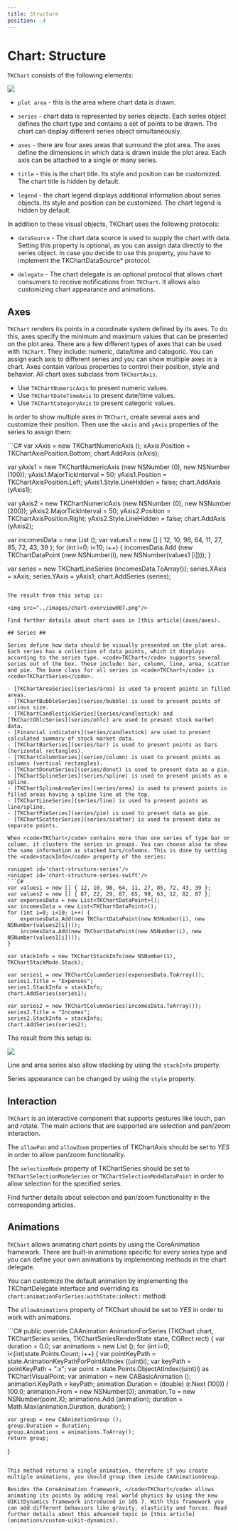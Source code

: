 ```yaml
---
title: Structure
position: .4
---
```


# Chart: Structure

<code>TKChart</code> consists of the following elements:

<img src="../images/chart-overview006.png"/>

- <code>plot area</code> - this is the area where chart data is drawn.

- <code>series</code> - chart data is represented by series objects. Each series object defines the chart type and contains a set of points to be drawn. The chart can display different series object simultaneously.

- <code>axes</code> - there are four axes areas that surround the plot area. The axes define the dimensions in which data is drawn inside the plot area. Each axis can be attached to a single or many series.

- <code>title</code> - this is the chart title. Its style and position can be customized. The chart title is hidden by default.

- <code>legend</code> - the chart legend displays additional information about series objects. Its style and position can be customized. The chart legend is hidden by default.

In addition to these visual objects, TKChart uses the following protocols:

- <code>dataSource</code> - The chart data source is used to supply the chart with data. Setting this property is optional, as you can assign data directly to the series object. In case you decide to use this property, you have to implement the TKChartDataSource* protocol.

- <code>delegate</code> - The chart delegate is an optional protocol that allows chart consumers to receive notifications from <code>TKChart</code>. It allows also customizing chart appearance and animations.

## Axes ##

<code>TKChart</code> renders its points in a coordinate system defined by its axes. To do this, axes specify the minimum and maximum values that can be presented on the plot area. There are a few different types of axes that can be used with <code>TKChart</code>. They include: numeric, date/time and categoric. You can assign each axis to different series and you can show multiple axes in a chart. Axes contain various properties to control their position, style and behavior. All chart axes subclass from <code>TKChartAxis</code>.

- Use <code>TKChartNumericAxis</code> to present numeric values.
- Use <code>TKChartDateTimeAxis</code> to present date/time values.
- Use <code>TKChartCategoryAxis</code> to present categoric values.

In order to show multiple axes in <code>TKChart</code>, create several axes and customize their position. Then use the <code>xAxis</code> and <code>yAxis</code> properties of the series to assign them:

<snippet id='chart-structure-axes'/>
<snippet id='chart-structure-axes-swift'/>
```C#
var xAxis = new TKChartNumericAxis ();
xAxis.Position = TKChartAxisPosition.Bottom;
chart.AddAxis (xAxis);

var yAxis1 = new TKChartNumericAxis (new NSNumber (0), new NSNumber (100));
yAxis1.MajorTickInterval = 50;
yAxis1.Position = TKChartAxisPosition.Left;
yAxis1.Style.LineHidden = false;
chart.AddAxis (yAxis1);

var yAxis2 = new TKChartNumericAxis (new NSNumber (0), new NSNumber (200));
yAxis2.MajorTickInterval = 50;
yAxis2.Position = TKChartAxisPosition.Right;
yAxis2.Style.LineHidden = false;
chart.AddAxis (yAxis2);

var incomesData = new List<TKChartDataPoint> ();
var values1 = new [] { 12, 10, 98, 64, 11, 27, 85, 72, 43, 39 };
for (int i=0; i<10; i++) {
    incomesData.Add (new TKChartDataPoint (new NSNumber(i), new NSNumber(values1 [i])));
}

var series = new TKChartLineSeries (incomesData.ToArray());
series.XAxis = xAxis;
series.YAxis = yAxis1;
chart.AddSeries (series);
```

The result from this setup is:

<img src="../images/chart-overview007.png"/>

Find further details about chart axes in [this article](axes/axes).

## Series ##

Series define how data should be visually presented on the plot area. Each series has a collection of data points, which it displays according to the series type. <code>TKChart</code> supports several series out of the box. These include: bar, column, line, area, scatter and pie. The base class for all series in <code>TKChart</code> is <code>TKChartSeries</code>.

- [TKChartAreaSeries](series/area) is used to present points in filled areas.
- [TKChartBubbleSeries](series/bubble) is used to present points of various size.
- [TKChartCandlestickSeries](series/candlestick) and [TKChartOhlcSeries](series/ohlc) are used to present stock market data.
- [Financial indicators](series/candlestick) are used to present calculated summary of stock market data.
- [TKChartBarSeries](series/bar) is used to present points as bars (horizontal rectangles).
- [TKChartColumnSeries](series/column) is used to present points as columns (vertical rectangles).
- [TKChartDonutSeries](series/donut) is used to present data as a pie.
- [TKChartSplineSeries](series/spline) is used to present points as a spline.
- [TKChartSplineAreaSeries](series/area) is used to present points in filled areas having a spline line at the top.
- [TKChartLineSeries](series/line) is used to present points as line/spline.
- [TKChartPieSeries](series/pie) is used to present data as pie.
- [TKChartScatterSeries](series/scatter) is used to present data as separate points.

When <code>TKChart</code> contains more than one series of type bar or column, it clusters the series in groups. You can choose also to show the same information as stacked bars/columns. This is done by setting the <code>stackInfo</code> property of the series:

<snippet id='chart-structure-series'/>
<snippet id='chart-structure-series-swift'/>
```C#
var values1 = new [] { 12, 10, 98, 64, 11, 27, 85, 72, 43, 39 };
var values2 = new [] { 87, 22, 29, 87, 65, 99, 63, 12, 82, 87 };
var expensesData = new List<TKChartDataPoint>();
var incomesData = new List<TKChartDataPoint>();
for (int i=0; i<10; i++) {
    expensesData.Add(new TKChartDataPoint(new NSNumber(i), new NSNumber(values2[i])));
    incomesData.Add(new TKChartDataPoint(new NSNumber(i), new NSNumber(values1[i])));
}

var stackInfo = new TKChartStackInfo(new NSNumber(1), TKChartStackMode.Stack);

var series1 = new TKChartColumnSeries(expensesData.ToArray());
series1.Title = "Expenses";
series1.StackInfo = stackInfo;
chart.AddSeries(series1);

var series2 = new TKChartColumnSeries(incomesData.ToArray());
series2.Title = "Incomes";
series2.StackInfo = stackInfo;
chart.AddSeries(series2);
```

The result from this setup is:

<img src="../images/chart-overview008.png"/>

Line and area series also allow stacking by using the <code>stackInfo</code> property.

Series appearance can be changed by using the <code>style</code> property.

## Interaction ##

<code>TKChart</code> is an interactive component that supports gestures like touch, pan and rotate. The main actions that are supported are selection and pan/zoom interaction.

The <code>allowPan</code> and <code>allowZoom</code> properties of TKChartAxis should be set to *YES* in order to allow pan/zoom functionality.

The <code>selectionMode</code> property of TKChartSeries should be set to <code>TKChartSelectionModeSeries</code> or <code>TKChartSelectionModeDataPoint</code> in order to allow selection for the specified series.

Find further details about selection and pan/zoom functionality in the corresponding articles.

## Animations ##

<code>TKChart</code> allows animating chart points by using the CoreAnimation framework. There are built-in animations specific for every series type and you can define your own animations by implementing methods in the chart delegate.

You can customize the default animation by implementing the TKChartDelegate interface and overriding its <code>chart:animationForSeries:withState:inRect:</code> method:

The <code>allowAnimations</code> property of TKChart should be set to *YES* in order to work with animations.

<snippet id='chart-structure-animation'/>
<snippet id='chart-structure-animation-swift'/>
```C#
public override CAAnimation AnimationForSeries (TKChart chart, TKChartSeries series, TKChartSeriesRenderState state, CGRect rect)
{
    var duration = 0.0;
    var animations = new List<CAAnimation> ();
    for (int i=0; i<(int)state.Points.Count; i++) {
        var pointKeyPath = state.AnimationKeyPathForPointAtIndex ((uint)i);
        var keyPath = pointKeyPath + ".x";
        var point = state.Points.ObjectAtIndex((uint)i) as TKChartVisualPoint;
        var animation = new CABasicAnimation ();
        animation.KeyPath = keyPath;
        animation.Duration = (double) (r.Next (100)) / 100.0;
        animation.From = new NSNumber(0);
        animation.To = new NSNumber(point.X);
        animations.Add (animation);
        duration = Math.Max(animation.Duration, duration);
    }

    var group = new CAAnimationGroup ();
    group.Duration = duration;
    group.Animations = animations.ToArray();
    return group;
}
```

This method returns a single animation, therefore if you create multiple animations, you should group them inside CAAnimationGroup.

Besides the CoreAnimation framework, </code>TKChart</code> allows animating its points by adding real world physics by using the new UIKitDynamics framework introduced in iOS 7. With this framework you can add different behaviors like gravity, elasticity and forces. Read further details about this advanced topic in [this article](animations/custom-uikit-dynamics).

